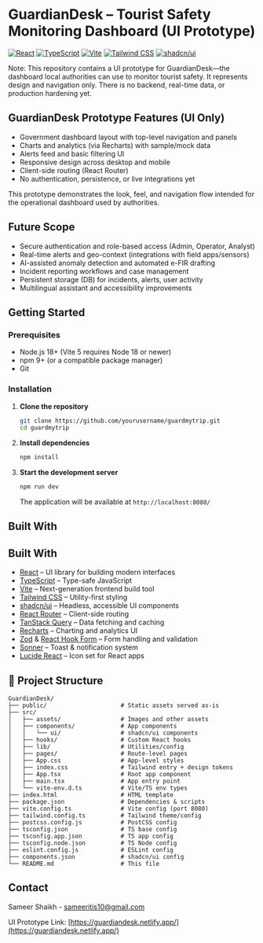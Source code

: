 # GuardianDesk – Tourist Safety Monitoring Dashboard (UI Prototype)

[![React](https://img.shields.io/badge/React-18.3.x-61DAFB.svg)](https://reactjs.org/)
[![TypeScript](https://img.shields.io/badge/TypeScript-5.8.x-3178C6.svg)](https://www.typescriptlang.org/)
[![Vite](https://img.shields.io/badge/Vite-5.4.x-646CFF.svg)](https://vitejs.dev/)
[![Tailwind CSS](https://img.shields.io/badge/Tailwind-3.4.x-38B2AC.svg)](https://tailwindcss.com/)
[![shadcn/ui](https://img.shields.io/badge/shadcn/ui-Radix-000000.svg)](https://ui.shadcn.com/)

Note: This repository contains a UI prototype for GuardianDesk—the dashboard local authorities can use to monitor tourist safety. It represents design and navigation only. There is no backend, real-time data, or production hardening yet.


## GuardianDesk Prototype Features (UI Only)

- Government dashboard layout with top-level navigation and panels
- Charts and analytics (via Recharts) with sample/mock data
- Alerts feed and basic filtering UI
- Responsive design across desktop and mobile
- Client-side routing (React Router)
- No authentication, persistence, or live integrations yet

This prototype demonstrates the look, feel, and navigation flow intended for the operational dashboard used by authorities.

## Future Scope

- Secure authentication and role-based access (Admin, Operator, Analyst)
- Real-time alerts and geo-context (integrations with field apps/sensors)
- AI-assisted anomaly detection and automated e-FIR drafting
- Incident reporting workflows and case management
- Persistent storage (DB) for incidents, alerts, user activity
- Multilingual assistant and accessibility improvements


## Getting Started

### Prerequisites

- Node.js 18+ (Vite 5 requires Node 18 or newer)
- npm 9+ (or a compatible package manager)
- Git

### Installation

1. **Clone the repository**
   ```bash
   git clone https://github.com/yourusername/guardmytrip.git
   cd guardmytrip
   ```

2. **Install dependencies**
   ```bash
   npm install
   ```

3. **Start the development server**
   ```bash
   npm run dev
   ```
   The application will be available at `http://localhost:8080/`

## Built With

## Built With

- [React](https://reactjs.org/) – UI library for building modern interfaces  
- [TypeScript](https://www.typescriptlang.org/) – Type-safe JavaScript  
- [Vite](https://vitejs.dev/) – Next-generation frontend build tool  
- [Tailwind CSS](https://tailwindcss.com/) – Utility-first styling  
- [shadcn/ui](https://ui.shadcn.com/) – Headless, accessible UI components  
- [React Router](https://reactrouter.com/) – Client-side routing  
- [TanStack Query](https://tanstack.com/query) – Data fetching and caching  
- [Recharts](https://recharts.org/) – Charting and analytics UI  
- [Zod](https://zod.dev/) & [React Hook Form](https://react-hook-form.com/) – Form handling and validation  
- [Sonner](https://sonner.emilkowal.ski/) – Toast & notification system  
- [Lucide React](https://lucide.dev/) – Icon set for React apps  

## 📂 Project Structure

```
GuardianDesk/
├── public/                     # Static assets served as-is
├── src/
│   ├── assets/                 # Images and other assets
│   ├── components/             # App components
│   │   └── ui/                 # shadcn/ui components
│   ├── hooks/                  # Custom React hooks
│   ├── lib/                    # Utilities/config
│   ├── pages/                  # Route-level pages
│   ├── App.css                 # App-level styles
│   ├── index.css               # Tailwind entry + design tokens
│   ├── App.tsx                 # Root app component
│   ├── main.tsx                # App entry point
│   └── vite-env.d.ts           # Vite/TS env types
├── index.html                  # HTML template
├── package.json                # Dependencies & scripts
├── vite.config.ts              # Vite config (port 8080)
├── tailwind.config.ts          # Tailwind theme/config
├── postcss.config.js           # PostCSS config
├── tsconfig.json               # TS base config
├── tsconfig.app.json           # TS app config
├── tsconfig.node.json          # TS Node config
├── eslint.config.js            # ESLint config
├── components.json             # shadcn/ui config
└── README.md                   # This file
```

## Contact

Sameer Shaikh - sameeritis10@gmail.com

UI Prototype Link: [https://guardiandesk.netlify.app/](https://guardiandesk.netlify.app/)
